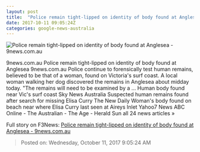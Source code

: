 ```yaml
---
layout: post
title:  "Police remain tight-lipped on identity of body found at Anglesea - 9news.com.au"
date: 2017-10-11 09:05:24Z
categories: google-news-australia
---
```


![Police remain tight-lipped on identity of body found at Anglesea - 9news.com.au](https://cf-images.ap-southeast-2.prod.boltdns.net/v1/static/664969388001/11a9e05c-39c9-4143-a1e6-f4880b3f67a2/1e7ef497-4b43-4ac1-ac6a-daf1b5f6c13a/640x360/match/image.jpg)

9news.com.au Police remain tight-lipped on identity of body found at Anglesea 9news.com.au Police continue to forensically test human remains, believed to be that of a woman, found on Victoria's surf coast. A local woman walking her dog discovered the remains in Anglesea about midday today. "The remains will need to be examined by a ... Human body found near Vic's surf coast Sky News Australia Suspected human remains found after search for missing Elisa Curry The New Daily Woman's body found on beach near where Elisa Curry last seen at Aireys Inlet Yahoo7 News ABC Online - The Australian - The Age - Herald Sun all 24 news articles »


Full story on F3News: [Police remain tight-lipped on identity of body found at Anglesea - 9news.com.au](http://www.f3nws.com/n/DRRuc)

> Posted on: Wednesday, October 11, 2017 9:05:24 AM
